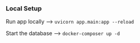 ### Local Setup

Run app locally --> `uvicorn app.main:app --reload`

Start the database --> `docker-composer up -d`

